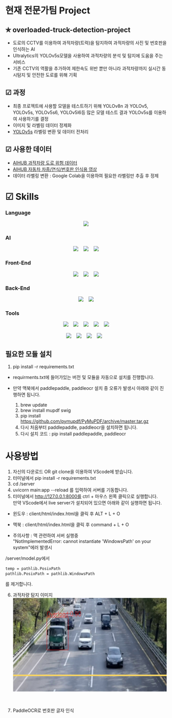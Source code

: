 # 현재 전문가팀 Project 

## ✯ overloaded-truck-detection-project
* 도로의 CCTV를 이용하여 과적차량(트럭)을 탐지하여 과적차량의 사진 및 번호판을 인식하는 AI
* Ultralytics의 YOLOv5s모델을 사용하여 과적차량의 분석 및 탐지에 도움을 주는 서비스
* 기존 CCTV의 역활을 추가하여 제한속도 위반 뿐만 아니라 과적차량까지 실시간 동시탐지 및 안전한 도로를 위해 기획

## ☑ 과정
* 최종 프로젝트에 사용할 모델을 테스트하기 위해 YOLOv8n 과 YOLOv5, YOLOv5s, YOLOv5s6, YOLOv5l6등 많은 모델 테스트 결과 YOLOv5s를 이용하여 사용하기를 결정
* 이미지 및 라벨링 데이터 정제화
* [YOLOv5s](https://github.com/ultralytics/yolov5) 라벨링 변환 및 데이터 전처리

## ☑ 사용한 데이터
* [AIHUB 과적차량 도로 위험 데이터](https://www.aihub.or.kr/aihubdata/data/view.do?currMenu=&topMenu=&aihubDataSe=data&dataSetSn=530)
* [AIHUB 자동차 차종/연식/번호판 인식용 영상](https://aihub.or.kr/aihubdata/data/view.do?currMenu=115&topMenu=100&aihubDataSe=data&dataSetSn=172)
* 데이터 라벨링 변환 : Google Colab을 이용하여 필요한 라벨링만 추출 후 정제

# ☑ Skills
### Language
<div align="center">
    <img src="https://img.shields.io/badge/python-3776AB?style=flat&logo=python&logoColor=white" />
</div>

### AI
<div align="center">
    <img src="https://img.shields.io/badge/Opencv-5C3EE8?style=flat&logo=opencv&logoColor=white" /> &nbsp&nbsp
    <img src="https://img.shields.io/badge/pytorch-EE4C2C?style=flat&logo=pytorch&logoColor=white" /> &nbsp&nbsp
    <img src="https://img.shields.io/badge/YOLO-1572B6?style=flat&logo=YOLO&logoColor=white" />
</div>

### Front-End
<div align="center">
    <img src="https://img.shields.io/badge/html-E34F26?style=flat&logo=html5&logoColor=white" /> &nbsp&nbsp
    <img src="https://img.shields.io/badge/javascript-F7DF1E?style=flat&logo=javascript&logoColor=white" /> &nbsp&nbsp
    <img src="https://img.shields.io/badge/css-1572B6?style=flat&logo=css3&logoColor=white" />
</div>

### Back-End
<div align="center">
    <img src="https://img.shields.io/badge/fastapi-009688?style=flat&logo=fastapi&logoColor=white" /> &nbsp&nbsp
    <img src="https://img.shields.io/badge/jinja2-B41717?style=flat&logo=Jinja&logoColor=white" />
</div>

### Tools
<div align="center">
    <img src="https://img.shields.io/badge/git-F05032?style=flat&logo=git&logoColor=white" /> &nbsp&nbsp
    <img src="https://img.shields.io/badge/github-181717?style=flat&logo=github&logoColor=white" /> &nbsp&nbsp
    <img src="https://img.shields.io/badge/slack-4A154B?style=flat&logo=slack&logoColor=white" /> &nbsp&nbsp
    <img src="https://img.shields.io/badge/discord-5865F2?style=flat&logo=discord&logoColor=white" /> &nbsp&nbsp
    <img src="https://img.shields.io/badge/canva-00C4CC?style=flat&logo=canva&logoColor=white" /> <br/> <br/>
    <img src="https://img.shields.io/badge/pycharm-000000?style=flat&logo=pycharm&logoColor=white" /> &nbsp&nbsp
    <img src="https://img.shields.io/badge/jupyter-F37626?style=flat&logo=jupyter&logoColor=white" /> &nbsp&nbsp
    <img src="https://img.shields.io/badge/googlecolab-F9AB00?style=flat&logo=googlecolab&logoColor=white" /> &nbsp&nbsp
    <img src="https://img.shields.io/badge/visualstudiocode-007ACC?style=flat&logo=visualstudiocode&logoColor=white" /> &nbsp&nbsp
</div>

## 필요한 모듈 설치
1. pip install -r requirements.txt
* requirments.txt에 들어가있는 버전 및 모듈을 자동으로 설치를 진행합니다.

* 만약 맥북에서 paddlepaddle, paddleocr 설치 중 오류가 발생시 아래와 같이 진행하면 됩니다.
  1. brew update
  2. brew install mupdf swig
  3. pip install https://github.com/pymupdf/PyMuPDF/archive/master.tar.gz
  4. 다시 처음부터 paddlepaddle, paddleocr을 설치하면 됩니다.
  5. 다시 설치 코드 : pip install paddlepaddle, paddleocr

# 사용방법
1. 자신의 다운로드 OR git clone을 이용하여 VScode에 받습니다.
2. 터미널에서 pip install -r requirements.txt
3. cd /server
4. uvicorn main:app --reload 를 입력하여 서버를 기동합니다.
5. 터미널에서 http://127.0.0.1:8000를 ctrl + 마우스 왼쪽 클릭으로 실행합니다.<br />
만약 VScode에서 live server가 설치되어 있으면 아래와 같이 실행하면 됩니다.
* 윈도우 : client/html/index.html을 클릭 후 ALT + L + O
* 맥북 : client/html/index.html을 클릭 후 command + L + O

* 주의사항 : 맥 관련하여 서버 실행중 <br/>
"NotImplementedError: cannot instantiate 'WindowsPath' on your system"에러 발생시 <br/>

/server/model.py에서 
```
temp = pathlib.PosixPath
pathlib.PosixPath = pathlib.WindowsPath 
``` 
를 제거합니다.

6. 과적차량 탐지 이미지
![image](/overloaded.png)

<br/>

7. PaddleOCR로 번호판 글자 인식
